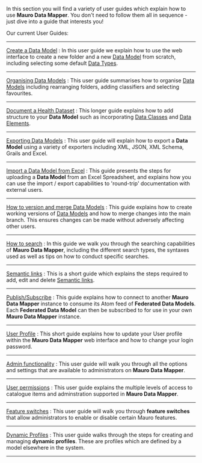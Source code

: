In this section you will find a variety of user guides which explain how to use **Mauro Data Mapper**. You don't need to follow them all in sequence - just dive into a guide that interests you!


Our current User Guides:

---

[Create a Data Model](create-a-data-model/create-a-data-model.md)
:  In this user guide we explain how to use the web interface to create a new folder and a new [Data Model](../glossary/data-model/data-model.md) from scratch, including selecting some default [Data Types](../glossary/data-type/data-type.md).

---

[Organising Data Models](organising-data-models/organising-data-models.md)
:  This user guide summarises how to organise [Data Models](../glossary/data-model/data-model.md) including rearranging folders, adding classifiers and selecting favourites. 

---

[Document a Health Dataset](document-a-dataset/document-a-dataset.md)
:  This longer guide explains how to add structure to your **Data Model** such as incorporating [Data Classes](../glossary/data-class/data-class.md) and [Data Elements](../glossary/data-element/data-element.md).

---

[Exporting Data Models](exporting-data-models/exporting-data-models.md)
:  This user guide will explain how to export a **Data Model** using a variety of exporters including XML, JSON, XML Schema, Grails and Excel.

---

[Import a Data Model from Excel](import-data-model-from-excel/import-data-model-from-excel.md)
:  This guide presents the steps for uploading a **Data Model** from an Excel Spreadsheet, and explains how you can use the import / export 
capabilities to 'round-trip' documentation with external users.

---

[How to version and merge Data Models](version-data-models/version-data-models.md)
:  This guide explains how to create working versions of [Data Models](../glossary/data-model/data-model.md) and how to merge changes into the main branch. This ensures changes can be made without adversely affecting other users.


---

[How to search](how-to-search/how-to-search.md)
: In this guide we walk you through the searching capabilities of **Mauro Data Mapper**, including the different search types, the syntaxes used as well as tips on how to conduct specific searches. 

---

[Semantic links](add-a-semantic-link/semantic-links.md)
: This is a short guide which explains the steps required to add, edit and delete [Semantic links](../glossary/semantic-links/semantic-links.md). 

---

[Publish/Subscribe](publish-subscribe/publish-subscribe.md)
:  This guide explains how to connect to another **Mauro Data Mapper** instance to consume its Atom feed of **Federated Data Models**. Each **Federated Data Model** can then be subscribed to for use in your own **Mauro Data Mapper** instance.

---

[User Profile](user-profile/user-profile.md)
:  This short guide explains how to update your User profile within the **Mauro Data Mapper** web interface and how to change your login password.

---


[Admin functionality](admin-functionality/admin-functionality.md)
:  This user guide will walk you through all the options and settings that are available to administrators on **Mauro Data Mapper**.

---

[User permissions](permissions/permissions.md)
:  This user guide explains the multiple levels of access to catalogue items and adminstration supported in **Mauro Data Mapper**.

---

[Feature switches](feature-switches/feature-switches.md)
:  This user guide will walk you through **feature switches** that allow administrators to enable or disable certain Mauro features.

---

[Dynamic Profiles](dynamic-profiles/dynamic-profiles.md)
:  This user guide walks through the steps for creating and managing **dynamic 
profiles**. These are profiles which are defined by a model elsewhere in the system.

---